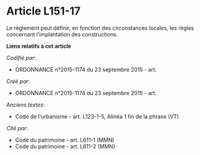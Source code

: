 # Article L151-17

Le règlement peut définir, en fonction des circonstances locales, les règles concernant l'implantation des constructions.

**Liens relatifs à cet article**

_Codifié par_:

  - ORDONNANCE n°2015-1174 du 23 septembre 2015 - art.

_Créé par_:

  - ORDONNANCE n°2015-1174 du 23 septembre 2015 - art.

_Anciens textes_:

  - Code de l'urbanisme - art. L123-1-5, Alinéa 1 fin de la phrase (VT)

_Cité par_:

  - Code du patrimoine - art. L611-1 (MMN)
  - Code du patrimoine - art. L611-2 (MMN)
